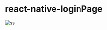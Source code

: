 # react-native-loginPage
 ![ss](https://github.com/mustafaislek/react-native-loginPage/blob/master/src/asset/loginPage.png)
